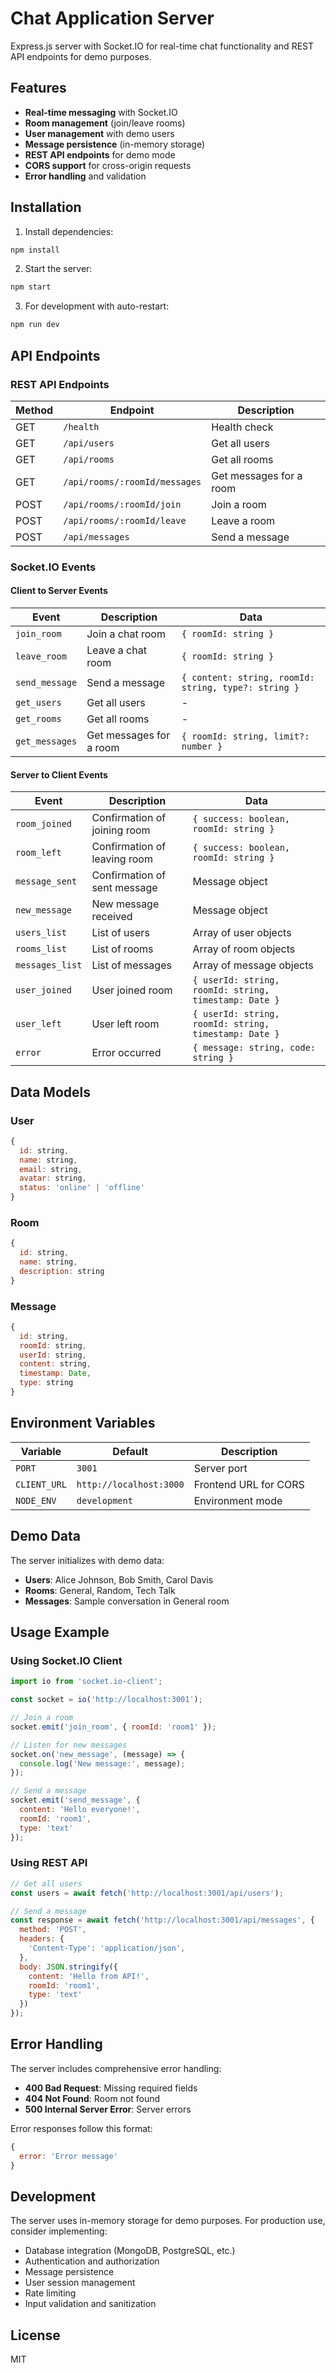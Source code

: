 # Chat Application Server

Express.js server with Socket.IO for real-time chat functionality and REST API endpoints for demo purposes.

## Features

- **Real-time messaging** with Socket.IO
- **Room management** (join/leave rooms)
- **User management** with demo users
- **Message persistence** (in-memory storage)
- **REST API endpoints** for demo mode
- **CORS support** for cross-origin requests
- **Error handling** and validation

## Installation

1. Install dependencies:
```bash
npm install
```

2. Start the server:
```bash
npm start
```

3. For development with auto-restart:
```bash
npm run dev
```

## API Endpoints

### REST API Endpoints

| Method | Endpoint | Description |
|--------|----------|-------------|
| GET | `/health` | Health check |
| GET | `/api/users` | Get all users |
| GET | `/api/rooms` | Get all rooms |
| GET | `/api/rooms/:roomId/messages` | Get messages for a room |
| POST | `/api/rooms/:roomId/join` | Join a room |
| POST | `/api/rooms/:roomId/leave` | Leave a room |
| POST | `/api/messages` | Send a message |

### Socket.IO Events

#### Client to Server Events

| Event | Description | Data |
|-------|-------------|------|
| `join_room` | Join a chat room | `{ roomId: string }` |
| `leave_room` | Leave a chat room | `{ roomId: string }` |
| `send_message` | Send a message | `{ content: string, roomId: string, type?: string }` |
| `get_users` | Get all users | - |
| `get_rooms` | Get all rooms | - |
| `get_messages` | Get messages for a room | `{ roomId: string, limit?: number }` |

#### Server to Client Events

| Event | Description | Data |
|-------|-------------|------|
| `room_joined` | Confirmation of joining room | `{ success: boolean, roomId: string }` |
| `room_left` | Confirmation of leaving room | `{ success: boolean, roomId: string }` |
| `message_sent` | Confirmation of sent message | Message object |
| `new_message` | New message received | Message object |
| `users_list` | List of users | Array of user objects |
| `rooms_list` | List of rooms | Array of room objects |
| `messages_list` | List of messages | Array of message objects |
| `user_joined` | User joined room | `{ userId: string, roomId: string, timestamp: Date }` |
| `user_left` | User left room | `{ userId: string, roomId: string, timestamp: Date }` |
| `error` | Error occurred | `{ message: string, code: string }` |

## Data Models

### User
```javascript
{
  id: string,
  name: string,
  email: string,
  avatar: string,
  status: 'online' | 'offline'
}
```

### Room
```javascript
{
  id: string,
  name: string,
  description: string
}
```

### Message
```javascript
{
  id: string,
  roomId: string,
  userId: string,
  content: string,
  timestamp: Date,
  type: string
}
```

## Environment Variables

| Variable | Default | Description |
|----------|---------|-------------|
| `PORT` | `3001` | Server port |
| `CLIENT_URL` | `http://localhost:3000` | Frontend URL for CORS |
| `NODE_ENV` | `development` | Environment mode |

## Demo Data

The server initializes with demo data:

- **Users**: Alice Johnson, Bob Smith, Carol Davis
- **Rooms**: General, Random, Tech Talk
- **Messages**: Sample conversation in General room

## Usage Example

### Using Socket.IO Client

```javascript
import io from 'socket.io-client';

const socket = io('http://localhost:3001');

// Join a room
socket.emit('join_room', { roomId: 'room1' });

// Listen for new messages
socket.on('new_message', (message) => {
  console.log('New message:', message);
});

// Send a message
socket.emit('send_message', {
  content: 'Hello everyone!',
  roomId: 'room1',
  type: 'text'
});
```

### Using REST API

```javascript
// Get all users
const users = await fetch('http://localhost:3001/api/users');

// Send a message
const response = await fetch('http://localhost:3001/api/messages', {
  method: 'POST',
  headers: {
    'Content-Type': 'application/json',
  },
  body: JSON.stringify({
    content: 'Hello from API!',
    roomId: 'room1',
    type: 'text'
  })
});
```

## Error Handling

The server includes comprehensive error handling:

- **400 Bad Request**: Missing required fields
- **404 Not Found**: Room not found
- **500 Internal Server Error**: Server errors

Error responses follow this format:
```javascript
{
  error: 'Error message'
}
```

## Development

The server uses in-memory storage for demo purposes. For production use, consider implementing:

- Database integration (MongoDB, PostgreSQL, etc.)
- Authentication and authorization
- Message persistence
- User session management
- Rate limiting
- Input validation and sanitization

## License

MIT
